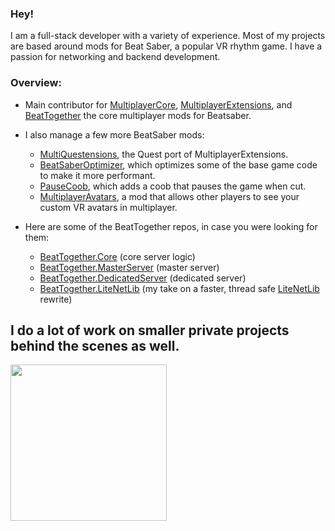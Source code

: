 ### Hey!

I am a full-stack developer with a variety of experience. Most of my projects are based around mods for Beat Saber, a popular VR rhythm game. I have a passion for networking and backend development.

### Overview:

- Main contributor for [MultiplayerCore](https://github.com/Goobwabber/MultiplayerCore), [MultiplayerExtensions](https://github.com/Goobwabber/MultiplayerExtensions), and [BeatTogether](https://github.com/pythonology/BeatTogether) the core multiplayer mods for Beatsaber.
- I also manage a few more BeatSaber mods: 
  - [MultiQuestensions](https://github.com/Goobwabber/MultiQuestensions), the Quest port of MultiplayerExtensions.
  - [BeatSaberOptimizer](https://github.com/Goobwabber/BeatsaberOptimizer), which optimizes some of the base game code to make it more performant.
  - [PauseCoob](https://github.com/Goobwabber/PauseCoob), which adds a coob that pauses the game when cut.
  - [MultiplayerAvatars](https://github.com/Goobwabber/MultiplayerAvatars), a mod that allows other players to see your custom VR avatars in multiplayer.
  
- Here are some of the BeatTogether repos, in case you were looking for them:
  - [BeatTogether.Core](https://github.com/pythonology/BeatTogether.Core) (core server logic)
  - [BeatTogether.MasterServer](https://github.com/pythonology/BeatTogether.MasterServer) (master server)
  - [BeatTogether.DedicatedServer](https://github.com/pythonology/BeatTogether.DedicatedServer) (dedicated server)
  - [BeatTogether.LiteNetLib](https://github.com/goobwabber/BeatTogether.LiteNetLib) (my take on a faster, thread safe [LiteNetLib](https://github.com/RevenantX/LiteNetLib) rewrite)
  
I do a lot of work on smaller private projects behind the scenes as well.
---
<div >
  <a href="https://github.com/goobwabber">
    <img width="250" align="center" src="https://github-readme-stats.vercel.app/api?username=goobwabber&hide=contribs,issues,prs&show_icons=true&hide_title=true&hide_rank=true&hide_border=true&bg_color=45,f9d083,d56963&icon_color=ffffff&text_color=ffffff&include_all_commits=true&disable_animations=true" />
  </a>
</div>
